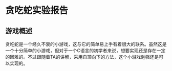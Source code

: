 # 贪吃蛇实验报告
## 游戏概述
贪吃蛇是一个经久不衰的小游戏，这与它的简单易上手有着很大的联系。虽然这是一个十分简单的小游戏，但对于一个C语言的初学者来说，想要实现还是存在一定的困难的。不过跟随着TA的讲解，采用自顶向下的方法，这个小游戏勉强还是可以实现的。
